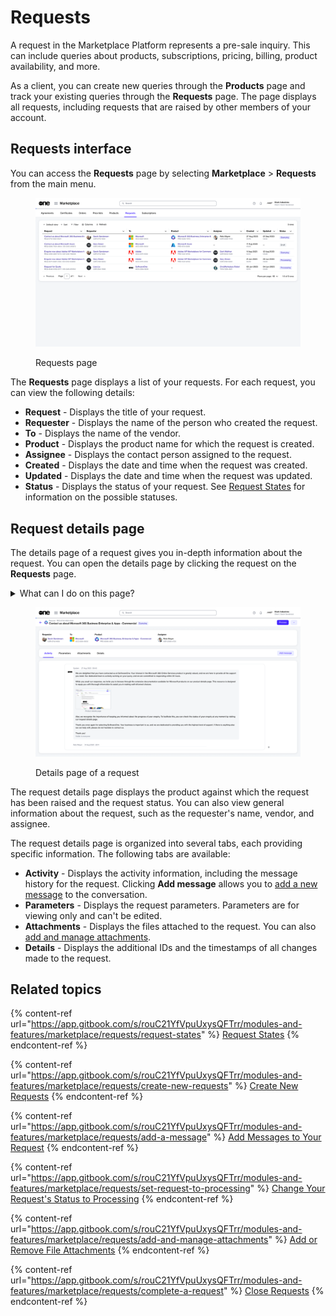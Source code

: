# Requests

A request in the Marketplace Platform represents a pre-sale inquiry. This can include queries about products, subscriptions, pricing, billing, product availability, and more.

As a client, you can create new queries through the **Products** page and track your existing queries through the **Requests** page. The page displays all requests, including requests that are raised by other members of your account.&#x20;

## Requests interface

You can access the **Requests** page by selecting **Marketplace** > **Requests** from the main menu.&#x20;

<figure><img src="../../../.gitbook/assets/image (977).png" alt=""><figcaption><p> Requests page</p></figcaption></figure>

The **Requests** page displays a list of your requests. For each request, you can view the following details:

* **Request** - Displays the title of your request.
* **Requester** - Displays the name of the person who created the request.&#x20;
* **To** - Displays the name of the vendor.
* **Product** - Displays the product name for which the request is created.
* **Assignee** - Displays the contact person assigned to the request.
* **Created** -  Displays the date and time when the request was created.
* **Updated** - Displays the date and time when the request was updated.
* **Status** - Displays the status of your request. See [Request States](request-states.md) for information on the possible statuses.

## Request details page

The details page of a request gives you in-depth information about the request. You can open the details page by clicking the request on the **Requests** page.

<details>

<summary>What can I do on this page?</summary>

From the details page, you can complete the following tasks:&#x20;

* [Add a message to the conversation](add-a-message.md)
* [Set your request from Querying to Processing](set-request-to-processing.md)
* [Add and manage the files attached to a request](add-and-manage-attachments.md)
* [Complete or close a request](complete-a-request.md)

</details>

<figure><img src="../../../.gitbook/assets/requests_activity_tab.png" alt=""><figcaption><p>Details page of a request</p></figcaption></figure>

The request details page displays the product against which the request has been raised and the request status. You can also view general information about the request, such as the requester's name, vendor, and assignee.&#x20;

The request details page is organized into several tabs, each providing specific information. The following tabs are available:

* **Activity** - Displays the activity information, including the message history for the request. Clicking  **Add message** allows you to [add a new message](add-a-message.md) to the conversation.&#x20;
* **Parameters** - Displays the request parameters. Parameters are for viewing only and can't be edited.
* **Attachments** - Displays the files attached to the request. You can also [add and manage attachments](add-and-manage-attachments.md).&#x20;
* **Details** - Displays the additional IDs and the timestamps of all changes made to the request.

## Related topics <a href="#related-topics" id="related-topics"></a>

{% content-ref url="https://app.gitbook.com/s/rouC21YfVpuUxysQFTrr/modules-and-features/marketplace/requests/request-states" %}
[Request States](https://app.gitbook.com/s/rouC21YfVpuUxysQFTrr/modules-and-features/marketplace/requests/request-states)
{% endcontent-ref %}

{% content-ref url="https://app.gitbook.com/s/rouC21YfVpuUxysQFTrr/modules-and-features/marketplace/requests/create-new-requests" %}
[Create New Requests](https://app.gitbook.com/s/rouC21YfVpuUxysQFTrr/modules-and-features/marketplace/requests/create-new-requests)
{% endcontent-ref %}

{% content-ref url="https://app.gitbook.com/s/rouC21YfVpuUxysQFTrr/modules-and-features/marketplace/requests/add-a-message" %}
[Add Messages to Your Request](https://app.gitbook.com/s/rouC21YfVpuUxysQFTrr/modules-and-features/marketplace/requests/add-a-message)
{% endcontent-ref %}

{% content-ref url="https://app.gitbook.com/s/rouC21YfVpuUxysQFTrr/modules-and-features/marketplace/requests/set-request-to-processing" %}
[Change Your Request's Status to Processing](https://app.gitbook.com/s/rouC21YfVpuUxysQFTrr/modules-and-features/marketplace/requests/set-request-to-processing)
{% endcontent-ref %}

{% content-ref url="https://app.gitbook.com/s/rouC21YfVpuUxysQFTrr/modules-and-features/marketplace/requests/add-and-manage-attachments" %}
[Add or Remove File Attachments](https://app.gitbook.com/s/rouC21YfVpuUxysQFTrr/modules-and-features/marketplace/requests/add-and-manage-attachments)
{% endcontent-ref %}

{% content-ref url="https://app.gitbook.com/s/rouC21YfVpuUxysQFTrr/modules-and-features/marketplace/requests/complete-a-request" %}
[Close Requests](https://app.gitbook.com/s/rouC21YfVpuUxysQFTrr/modules-and-features/marketplace/requests/complete-a-request)
{% endcontent-ref %}
